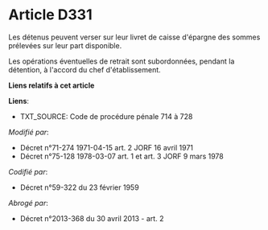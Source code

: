 # Article D331

Les détenus peuvent verser sur leur livret de caisse d'épargne des sommes prélevées sur leur part disponible.

Les opérations éventuelles de retrait sont subordonnées, pendant la détention, à l'accord du chef d'établissement.

**Liens relatifs à cet article**

**Liens**:

  - TXT_SOURCE: Code de procédure pénale 714 à 728

_Modifié par_:

  - Décret n°71-274 1971-04-15 art. 2 JORF 16 avril 1971
  - Décret n°75-128 1978-03-07 art. 1 et art. 3 JORF 9 mars 1978

_Codifié par_:

  - Décret n°59-322 du 23 février 1959

_Abrogé par_:

  - Décret n°2013-368 du 30 avril 2013 - art. 2
